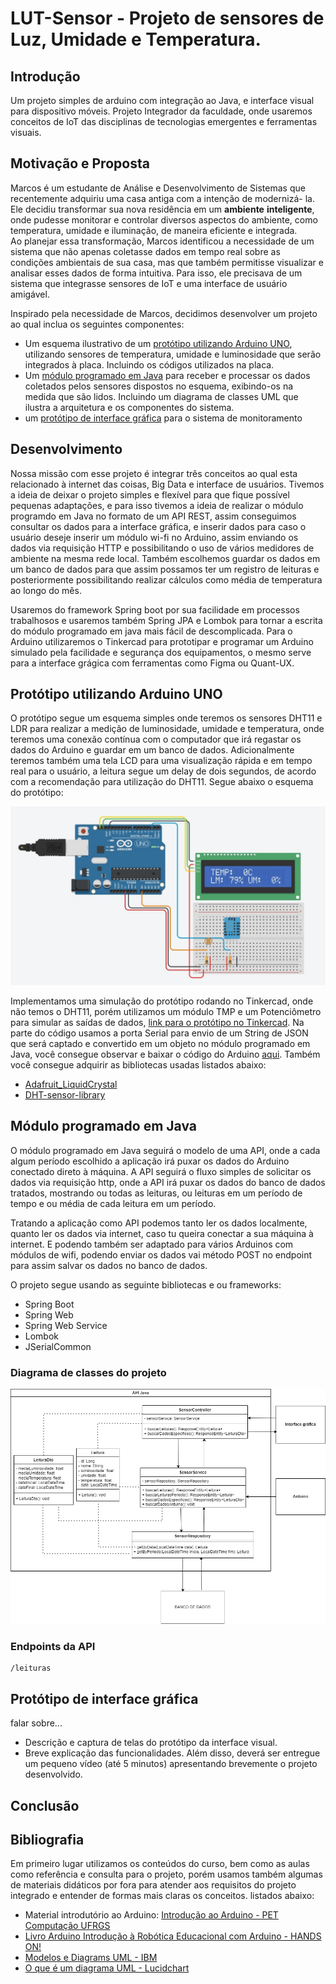 # LUT-Sensor - Projeto de sensores de Luz, Umidade e Temperatura.

## Introdução

Um projeto simples de arduino com integração ao Java, e interface visual para dispositivo móveis. Projeto Integrador da faculdade, onde usaremos conceitos de IoT das disciplinas de tecnologias emergentes e ferramentas visuais.

## Motivação e Proposta

Marcos é um estudante de Análise e Desenvolvimento de Sistemas
que recentemente adquiriu uma casa antiga com a intenção de modernizá-
la. Ele decidiu transformar sua nova residência em um **ambiente**
**inteligente**, onde pudesse monitorar e controlar diversos aspectos do
ambiente, como temperatura, umidade e iluminação, de maneira eficiente
e integrada. 
<br/>
Ao planejar essa transformação, Marcos identificou a necessidade de
um sistema que não apenas coletasse dados em tempo real sobre as
condições ambientais de sua casa, mas que também permitisse visualizar e
analisar esses dados de forma intuitiva. Para isso, ele precisava de um
sistema que integrasse sensores de IoT e uma interface de usuário
amigável.

Inspirado pela necessidade de Marcos, decidimos desenvolver um projeto ao qual inclua os seguintes componentes:

- Um esquema ilustrativo de um [protótipo utilizando Arduino UNO](#protótipo-utilizando-arduino-uno), utilizando sensores de temperatura, umidade e luminosidade que serão integrados à placa. Incluindo os códigos utilizados na placa.
- Um [módulo programado em  Java](#módulo-programado-em-java) para receber e processar os dados coletados pelos sensores dispostos no esquema, exibindo-os na medida que são lidos. Incluindo um diagrama de classes UML que ilustra a arquitetura e os componentes do sistema.
- um [protótipo de interface gráfica](#protótipo-de-interface-gráfica) para o sistema de monitoramento

## Desenvolvimento

Nossa missão com esse projeto é integrar três conceitos ao qual esta relacionado à internet das coisas, Big Data e interface de usuários. Tivemos a ideia de deixar o projeto simples e flexível para que fique possível pequenas adaptações, e para isso tivemos a ideia de realizar o módulo programdo em Java no formato de um API REST, assim conseguimos consultar os dados para a interface gráfica, e inserir dados para caso o usuário deseje inserir um módulo wi-fi no Arduino, assim enviando os dados via requisição HTTP e possibilitando o uso de vários medidores de ambiente na mesma rede local. Também escolhemos guardar os dados em um banco de dados para que assim possamos ter um registro de leituras e posteriormente possibilitando realizar cálculos como média de temperatura ao longo do mês.

Usaremos do framework Spring boot por sua facilidade em processos trabalhosos e usaremos também Spring JPA e Lombok para tornar a escrita do módulo programado em java mais fácil de descomplicada. Para o Arduino utilizaremos o Tinkercad para prototipar e programar um Arduino simulado pela facilidade e segurança dos equipamentos, o mesmo serve para a interface grágica com ferramentas como Figma ou Quant-UX.

## Protótipo utilizando Arduino UNO

O protótipo segue um esquema simples onde teremos os sensores DHT11 e LDR para realizar a medição de luminosidade, umidade e temperatura, onde teremos uma conexão contínua com o computador que irá regastar os dados do Arduino e guardar em um banco de dados. Adicionalmente teremos também uma tela LCD para uma visualização rápida e em tempo real para o usuário, a leitura segue um delay de dois segundos, de acordo com a recomendação para utilização do DHT11. Segue abaixo o esquema do protótipo:

![Protótipo Arduino UNO](./resources/prototipoArduino.jpg)

Implementamos uma simulação do protótipo rodando no Tinkercad, onde não temos o DHT11, porém utilizamos um módulo TMP e um Potenciômetro para simular as saídas de dados, [link para o protótipo no Tinkercad](https://www.tinkercad.com/things/aHcX8JOR35W-lut-sensor). Na parte do código usamos a porta Serial para envio de um String de JSON que será captado e convertido em um objeto no módulo programado em Java, você consegue observar e baixar o código do Arduino [aqui](./arduino/code/code.ino). Também você consegue adquirir as bibliotecas usadas listados abaixo: 

- [Adafruit_LiquidCrystal](https://github.com/adafruit/Adafruit_LiquidCrystal)
- [DHT-sensor-library](https://github.com/adafruit/DHT-sensor-library)

## Módulo programado em Java

O módulo programado em Java seguirá o modelo de uma API, onde a cada algum período escolhido a aplicação irá puxar os dados do Arduino conectado direto à máquina. A API seguirá o fluxo simples de solicitar os dados via requisição http, onde a API irá puxar os dados do banco de dados tratados, mostrando ou todas as leituras, ou leituras em um período de tempo e ou média de cada leitura em um período.

Tratando a aplicação como API podemos tanto ler os dados localmente, quanto ler os dados via internet, caso tu queira conectar a sua máquina à internet. E podendo também ser adaptado para vários Arduinos com módulos de wifi, podendo enviar os dados vai método POST no endpoint para assim salvar os dados no banco de dados.

O projeto segue usando as seguinte bibliotecas e ou frameworks:
- Spring Boot
- Spring Web
- Spring Web Service
- Lombok
- JSerialCommon

### Diagrama de classes do projeto

![UML Módulo Programado em Java](./resources/diagrama_api_java.png)

### Endpoints da API

```
/leituras
```

## Protótipo de interface gráfica

falar sobre...

- Descrição e captura de telas do protótipo da interface visual.
- Breve explicação das funcionalidades. Além disso, deverá ser
entregue um pequeno vídeo (até 5 minutos) apresentando brevemente
o projeto desenvolvido.

## Conclusão

## Bibliografia

Em primeiro lugar utilizamos os conteúdos do curso, bem como as aulas como referência e consulta para o projeto, porém usamos também algumas de materiais didáticos por fora para atender aos requisitos do projeto integrado e entender de formas mais claras os conceitos. listados abaixo:

- Material introdutório ao Arduino: [Introdução ao Arduino - PET Computação UFRGS](https://petcomputacaoufrgs.github.io/intro-ao-arduino/introducao/introducao.html)
- [Livro Arduino Introdução à Robótica Educacional com Arduino - HANDS ON!](https://prp.usp.br/wp-content/uploads/sites/248/2020/07/1Livro-Arduino-Introdu%C3%A7%C3%A3o-a-Rob%C3%B3tica-Educacional-HANDS-ON-INTRODUCAO.pdf)
- [Modelos e Diagrams UML - IBM](https://www.ibm.com/docs/pt-br/rsas/7.5.0?topic=models-uml-diagrams)
- [O que é um diagrama UML - Lucidchart](https://www.lucidchart.com/pages/pt/o-que-e-uml)
